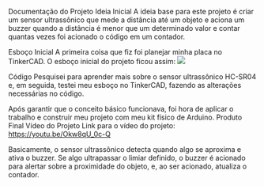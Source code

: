 Documentação do Projeto
Ideia Inicial
A ideia base para este projeto é criar um sensor ultrassônico que mede a distância até um objeto e aciona um buzzer quando a distância é menor que um determinado valor e contar quantas vezes foi acionado o código em um contador.

Esboço Inicial
A primeira coisa que fiz foi planejar minha placa no TinkerCAD. O esboço inicial do projeto ficou assim:
<img src="supermercado_sim">



Código
Pesquisei para aprender mais sobre o sensor ultrassônico HC-SR04 e, em seguida, testei meu esboço no TinkerCAD, fazendo as alterações necessárias no código.

Após garantir que o conceito básico funcionava, foi hora de aplicar o trabalho e construir meu projeto com meu kit físico de Arduino.
Produto Final
Vídeo do Projeto
Link para o vídeo do projeto:
https://youtu.be/Okw8qU_0c-Q

Basicamente, o sensor ultrassônico detecta quando algo se aproxima e ativa o buzzer. Se algo ultrapassar o limiar definido, o buzzer é acionado para alertar sobre a proximidade do objeto, e, ao ser acionado, atualiza o contador.

